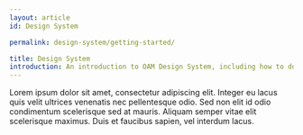 ```yaml
---
layout: article
id: Design System

permalink: design-system/getting-started/

title: Design System
introduction: An introduction to OAM Design System, including how to download and use it, some basic templates and examples.
---
```


Lorem ipsum dolor sit amet, consectetur adipiscing elit. Integer eu lacus quis velit ultrices venenatis nec pellentesque odio. Sed non elit id odio condimentum scelerisque sed at mauris. Aliquam semper vitae elit scelerisque maximus. Duis et faucibus sapien, vel interdum lacus.